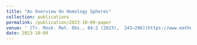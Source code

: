 ```yaml
---
title: "An Overview On Homology Spheres"
collection: publications
permalink: /publication/2023-10-09-paper
venue: ' [Tr. Mosk. Mat. Obs., 84:2 (2023),  243–296](https://www.mathnet.ru/php/archive.phtml?wshow=paper&jrnid=mmo&paperid=687&option_lang=eng) '
date: 2023-10-09
---
```

